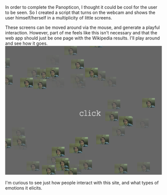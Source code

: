 In order to complete the Panopticon, I thought it could be cool for the user to be seen.
So I created a script that turns on the webcam and shows the user himself/herself in a multiplicity of little screens.

These screens can be moved around via the mouse, and generate a playful interaction. However, part of me feels like this isn't necessary and that the web app should just be one page with the Wikipedia results. I'll play around and see how it goes.
![Example Image](../project_images/FlashVision.png?raw=true "Example Image")

I'm curious to see just how people interact with this site, and what types of emotions it elicits.
